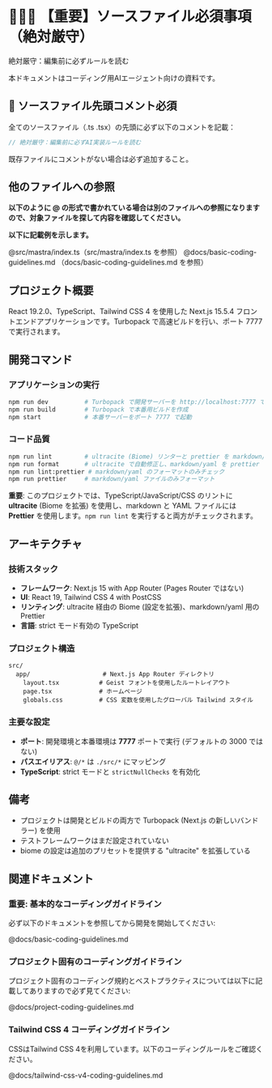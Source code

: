 # 🚨🚨🚨 【重要】ソースファイル必須事項（絶対厳守）

絶対厳守：編集前に必ずルールを読む

本ドキュメントはコーディング用AIエージェント向けの資料です。

## 📝 ソースファイル先頭コメント必須

全てのソースファイル（.ts .tsx）の先頭に必ず以下のコメントを記載：

```typescript
// 絶対厳守：編集前に必ずAI実装ルールを読む
```

既存ファイルにコメントがない場合は必ず追加すること。

## 他のファイルへの参照

**以下のように @<path> の形式で書かれている場合は別のファイルへの参照になりますので、対象ファイルを探して内容を確認してください。**

**以下に記載例を示します。**

@src/mastra/index.ts（src/mastra/index.ts を参照）
@docs/basic-coding-guidelines.md （docs/basic-coding-guidelines.md を参照）

## プロジェクト概要

React 19.2.0、TypeScript、Tailwind CSS 4 を使用した Next.js 15.5.4 フロントエンドアプリケーションです。Turbopack で高速ビルドを行い、ポート 7777 で実行されます。

## 開発コマンド

### アプリケーションの実行

```bash
npm run dev          # Turbopack で開発サーバーを http://localhost:7777 で起動
npm run build        # Turbopack で本番用ビルドを作成
npm start            # 本番サーバーをポート 7777 で起動
```

### コード品質

```bash
npm run lint         # ultracite (Biome) リンターと prettier を markdown/yaml に実行
npm run format       # ultracite で自動修正し、markdown/yaml を prettier でフォーマット
npm run lint:prettier # markdown/yaml のフォーマットのみチェック
npm run prettier     # markdown/yaml ファイルのみフォーマット
```

**重要**: このプロジェクトでは、TypeScript/JavaScript/CSS のリントに **ultracite** (Biome を拡張) を使用し、markdown と YAML ファイルには **Prettier** を使用します。`npm run lint` を実行すると両方がチェックされます。

## アーキテクチャ

### 技術スタック

- **フレームワーク**: Next.js 15 with App Router (Pages Router ではない)
- **UI**: React 19, Tailwind CSS 4 with PostCSS
- **リンティング**: ultracite 経由の Biome (設定を拡張)、markdown/yaml 用の Prettier
- **言語**: strict モード有効の TypeScript

### プロジェクト構造

```
src/
  app/                    # Next.js App Router ディレクトリ
    layout.tsx           # Geist フォントを使用したルートレイアウト
    page.tsx             # ホームページ
    globals.css          # CSS 変数を使用したグローバル Tailwind スタイル
```

### 主要な設定

- **ポート**: 開発環境と本番環境は **7777** ポートで実行 (デフォルトの 3000 ではない)
- **パスエイリアス**: `@/*` は `./src/*` にマッピング
- **TypeScript**: strict モードと `strictNullChecks` を有効化

## 備考

- プロジェクトは開発とビルドの両方で Turbopack (Next.js の新しいバンドラー) を使用
- テストフレームワークはまだ設定されていない
- biome の設定は追加のプリセットを提供する "ultracite" を拡張している

## 関連ドキュメント

### **重要: 基本的なコーディングガイドライン**

必ず以下のドキュメントを参照してから開発を開始してください:

@docs/basic-coding-guidelines.md

### **プロジェクト固有のコーディングガイドライン**

プロジェクト固有のコーディング規約とベストプラクティスについては以下に記載してありますので必ず見てください:

@docs/project-coding-guidelines.md

### **Tailwind CSS 4 コーディングガイドライン**

CSSはTailwind CSS 4を利用しています。以下のコーディングルールをご確認ください。

@docs/tailwind-css-v4-coding-guidelines.md
